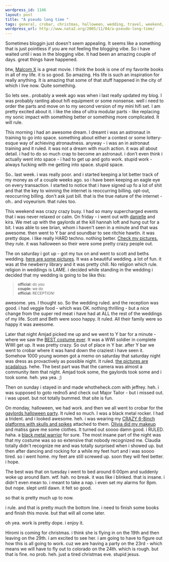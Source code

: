 ```yaml
--- 
wordpress_id: 1146
layout: post
title: "A pseudo long time "
tags: general, crobar, christmas, halloween, wedding, travel, weekend, tired, hifi, audio, dreams
wordpress_url: http://www.nata2.org/2005/11/04/a-pseudo-long-time/
---
```

Sometimes bloggin just doesn't seem appealing. It seems like a something that is just pointless if you are not feeling the blogging vibe. So i have waited until i was in the blogging vibe. It had been an amazing couple of days. great things have happened. 

btw, <a href="http://imdb.com/title/tt0104797/">Malcom X</a> is a great movie. I think the book is one of my favorite books in all of my life. it is so good. So amazing. His life is such an inspiration for really anything. It is amazing that some of that stuff happened in the city of which i live now. Quite something. 

So lets see.. probably a week ago was when i last really updated my blog. I was probably ranting about hifi equipment or some nonsense. well i need to order the parts and move on to my second version of my mini hifi set. I am pretty excited about it. i like the idea of ultra modular parts - like replacing my sonic impact with something better or something more complicated. It will rule. 

This morning i had an awesome dream. I dreamt i was an astronaut in training to go into space. something about either a contest or some lottery-esque way of achieving atronautness. anyway - i was an in astronaut training and it ruled. it was not a dream with much action. it was all about detail. i had to do so much crap to become an astronaut. i don't even think i actually went into space - i had to get up and goto work. stupid work - always fucking with me getting into space. stupid space. 

So.. last week. i was really poor. and i started keeping a lot better track of my money as of a couple weeks ago. so i have been keeping an eagle eye on every transaction. I started to notice that i have signed up fo a lot of shit and that the key to winning the internet is reoccurring billing. opt-out, reoccurring billing. don't ask just bill. that is the true nature of the internet - oh.. and voyeurism. that rules too. 

This weekend was crazy crazy busy. I had so many supercharged events that i was never relaxed or calm. On friday - i went out with <a href="http://danielleclock.org">danielle</a> and kira. We met up with the gaylords at the kill hannah loft and hung out for a bit. I was able to see brian, whom i haven't seen in a minute and that was awesome. then went to Y bar  and soundbar to see ritchie hawtin. it was pretty dope. i like really HARD techno. nothing better.  <a href="http://flickr.com/photos/natatwo/sets/1248900/">Check my pictures.</a> they rule. it was halloween so their were some pretty crazy people out. 

The on saturday i got up - got my tux on and went to scott and beths wedding. <a href="http://flickr.com/photos/natatwo/sets/1249110/">here are some pictures</a>. It was a beautiful wedding. a lot of fun. it was at the newberry library and it was pretty chill. No religion which rule. religion in weddings is LAME. i decided while standing in the wedding i decided that my wedding is going to be like this:
<blockquote>
<small>
<strong>official:</strong> do you<br />
<strong>couple:</strong> we do<br />
<strong>official:</strong> RECEPTION!<br />
</small>
</blockquote>

awesome. yes. I thought so. So the wedding ruled. and the reception was good. i had veggie food - which was OK. nothing thrilling - but a nice change from the super red meat i have had at ALL the rest of the weddings of my life. Scott and Beth were sooo happy. It ruled. All their family were so happy it was awesome. 

Later that night Amjad picked me up and we went to Y bar for a minute - where we saw the <a href="http://flickr.com/photos/natatwo/57707109/in/set-1251062/">BEST costume ever</a>. It was a WWI soldier in complete WWI get up. It was pretty crazy. So out of place in Y bar. after Y bar we went to crobar where it was hand down the craziest i have seen it. Somehow 1000 young women got a memo on saturday that saturday night was dress as provactively as possible night. It ruled. <a href="http://flickr.com/photos/natatwo/sets/1251062/">the pictures are scadalous</a>. hehe. The best part was that the camera was almost a community item that night. Amjad took some, the gaylords took some and i took some. heh. yea yea. ;) 

Then on sunday i stayed in and made whotheheck.com with jeffrey. heh. i was supposed to goto redno5 and check out Major Tailor - but i missed out. i was upset. but not totally bummed. that site is fun. 

On monday, halloween, we had work. and then we all went to crobar for the <a href="http://flickr.com/photos/natatwo/sets/1264716/">gaylords halloween party</a>. It ruled so much. I was a black metal rocker. I had a trident. and i looked awesome. heh. i was wearing my <a href="http://flickr.com/photos/natatwo/58454393/in/set-1264716/">CRAZY 6-8inch platforms with skulls and spikes</a> attached to them. <a href="http://flickr.com/photos/natatwo/58454952/in/set-1264716/">Olivia did my makeup</a> and matiss gave me some clothes. It turned out soooo damn good. i RULED. haha. a <a href="http://static.flickr.com/33/58461533_59aec0528e_s.jpg">black metal warrior</a> for sure. The most insane part of the night was that my costume was so so extensive that nobody recognized me. Claudia totally didn't recognize me and was totally surprised when i showed up. but then after dancing and rocking for a while my feet hurt and i was soooo tired. so i went home. my feet are still screwed up. soon they will feel better. i hope. 

The best was that on tuesday i went to bed around 6:00pm and suddenly woke up around 8am. wtf. hah. no break. it was like i blinked. that is insane. i didn't even mean to. i meant to take a nap. i even set my alarms for 8pm. but nope. slept until dawn. it felt so good. 

so that is pretty much up to now. 

i rule. and that is pretty much the bottom line. i need to finish some books and finish this movie. but that will all come later. 

oh yea. work is pretty dope. i enjoy it. 

Hiromi is coming for christmas. i think she is flying in on the 19th and then leaving on the 29th. i am excited to see her. i am going to have to figure out how this is all going to work. cuz we are having a party on the 23rd - which means we will have to fly out to colorado on the 24th. which is rough. but that is fine. no prob. heh. just a tired christmas eve. stupid jesus. 
